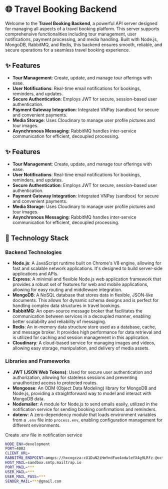 # 🌐 Travel Booking Backend

Welcome to the **Travel Booking Backend**, a powerful API server designed for managing all aspects of a travel booking platform. This server supports comprehensive functionalities including tour management, user notifications, payment processing, and media handling. Built with Node.js, MongoDB, RabbitMQ, and Redis, this backend ensures smooth, reliable, and secure operations for a seamless travel booking experience.

## ✨ Features

- **Tour Management**: Create, update, and manage tour offerings with ease.
- **User Notifications**: Real-time email notifications for bookings, reminders, and updates.
- **Secure Authentication**: Employs JWT for secure, session-based user authentication.
- **Payment Gateway Integration**: Integrated VNPay (sandbox) for secure and convenient payments.
- **Media Storage**: Uses Cloudinary to manage user profile pictures and tour images.
- **Asynchronous Messaging**: RabbitMQ handles inter-service communication for efficient, decoupled processing.
## ✨ Features

- **Tour Management**: Create, update, and manage tour offerings with ease.
- **User Notifications**: Real-time email notifications for bookings, reminders, and updates.
- **Secure Authentication**: Employs JWT for secure, session-based user authentication.
- **Payment Gateway Integration**: Integrated VNPay (sandbox) for secure and convenient payments.
- **Media Storage**: Uses Cloudinary to manage user profile pictures and tour images.
- **Asynchronous Messaging**: RabbitMQ handles inter-service communication for efficient, decoupled processing.

## 🚀 Technology Stack

### Backend Technologies
- **Node.js**: A JavaScript runtime built on Chrome's V8 engine, allowing for fast and scalable network applications. It's designed to build server-side applications and APIs.
- **Express**: A minimal and flexible Node.js web application framework that provides a robust set of features for web and mobile applications, allowing for easy routing and middleware integration.
- **MongoDB**: A NoSQL database that stores data in flexible, JSON-like documents. This allows for dynamic schema designs and is perfect for handling complex data structures in travel bookings.
- **RabbitMQ**: An open-source message broker that facilitates the communication between services in a decoupled manner, enabling better scalability and reliability of messaging.
- **Redis**: An in-memory data structure store used as a database, cache, and message broker. It provides high performance for data retrieval and is utilized for caching and session management in this application.
- **Cloudinary**: A cloud-based service for managing images and videos, allowing easy storage, manipulation, and delivery of media assets.

### Libraries and Frameworks
- **JWT (JSON Web Tokens)**: Used for secure user authentication and authorization, allowing for stateless sessions and preventing unauthorized access to protected routes.
- **Mongoose**: An ODM (Object Data Modeling) library for MongoDB and Node.js, providing a straightforward way to model and interact with MongoDB data.
- **Nodemailer**: A module for Node.js to send emails easily, utilized in the notification service for sending booking confirmations and reminders.
- **dotenv**: A zero-dependency module that loads environment variables from a `.env` file into `process.env`, enabling configuration management for different environments.

Create .env file in notification service

```bash
NODE_ENV=development
PORT=4002
CLIENT_URL=
RABBITMQ_ENDPOINT=amqps://hxcogcza:cU1DuN2iHmYndFue4odwleYX4g9LRfz-@octopus.rmq3.cloudamqp.com/hxcogcza
HOST_MAIL=sandbox.smtp.mailtrap.io
PORT_MAIL=***
USER_MAIL=***
USER_MAIL_PASS=***
SENDER_MAIL=***@gmail.com
```
